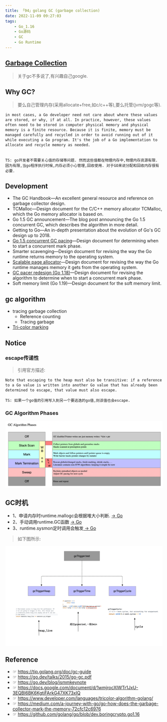```yaml
---
title: 「94」golang GC (garbage collection)
date: 2022-11-09 09:27:03
tags:
    - Go_1.16
    - Go源码
    - GC
    - Go Runtime
---
```

## [Garbage Collection](https://en.wikipedia.org/wiki/Garbage_collection_(computer_science))

>关于gc不多说了,有兴趣自己google.

## Why GC?

>要么自己管理内存(采用allocate+free,如c/c++等),要么托管(jvm/gogc等).


```
in most cases, a Go developer need not care about where these values are stored, or why, if at all. In practice, however, these values often need to be stored in computer physical memory and physical memory is a finite resource. Because it is finite, memory must be managed carefully and recycled in order to avoid running out of it while executing a Go program. It's the job of a Go implementation to allocate and recycle memory as needed.


TS: go开发者不需要关心值的存储等问题. 然而这些值都在物理内存中,物理内存资源有限. 因为有限,当go程序执行时候,内存必须小心管理,回收使用. 对于GO来说分配和回收内存很有必要.
```
## Development

* The GC Handbook—An excellent general resource and reference on garbage collector design.
* TCMalloc—Design document for the C/C++ memory allocator TCMalloc, which the Go memory allocator is based on.
* Go 1.5 GC announcement—The blog post announcing the Go 1.5 concurrent GC, which describes the algorithm in more detail.
* Getting to Go—An in-depth presentation about the evolution of Go's GC design up to 2018.
* [Go 1.5 concurrent GC pacing](https://docs.google.com/document/d/1wmjrocXIWTr1JxU-3EQBI6BK6KgtiFArkG47XK73xIQ/edit)—Design document for determining when to start a concurrent mark phase.
* Smarter scavenging—Design document for revising the way the Go runtime returns memory to the operating system.
* [Scalable page allocator](https://github.com/golang/go/issues/35112)—Design document for revising the way the Go runtime manages memory it gets from the operating system.
* [GC pacer redesign (Go 1.18)](https://github.com/golang/go/issues/44167)—Design document for revising the algorithm to determine when to start a concurrent mark phase.
* Soft memory limit (Go 1.19)—Design document for the soft memory limit.

## gc algorithm

* tracing garbage collection
  * Reference counting
  * Tracing garbage
* [Tri-color marking](https://medium.com/a-journey-with-go/go-how-does-the-garbage-collector-mark-the-memory-72cfc12c6976)

<!--more-->
## Notice

### escape传递性

>引用官方描述:

```
Note that escaping to the heap must also be transitive: if a reference to a Go value is written into another Go value that has already been determined to escape, that value must also escape.

TS: 如果一个go值的引用写入到另一个要逃逸的go值,则该值也会escape.
```
### GC Algorithm Phases

![](https://raw.githubusercontent.com/crab21/Images/master/2022/2022-11-13-16-31-58-95655579f243cdd264913aa51b74d0eb-20221113163157-69ab2f.png)

## GC时机

* 1、申请内存时runtime.mallogc会根据堆大小判断. [→ Go](https://github.com/golang/go/blob/dev.boringcrypto.go1.16/src/runtime/malloc.go#L911)
* 2、手动调用runtime.GC函数 [ → Go](https://github.com/golang/go/blob/dev.boringcrypto.go1.16/src/runtime/mgc.go#L1126)
* 3、runtime.sysmon定时调用会触发[ → Go](https://github.com/golang/go/blob/dev.boringcrypto.go1.16/src/runtime/proc.go#L5285)


>如下图所示:

![](https://raw.githubusercontent.com/crab21/Images/master/2022/2022-11-13-16-26-46-f8b135b8f8ef76ea3942c8c395fe14c2-20221113162645-2ad461.png)

## Reference

* ☞ https://tip.golang.org/doc/gc-guide
* ☞ https://go.dev/talks/2015/go-gc.pdf
* ☞ https://go.dev/blog/ismmkeynote
* ☞ https://docs.google.com/document/d/1wmjrocXIWTr1JxU-3EQBI6BK6KgtiFArkG47XK73xIQ
* ☞ https://www.developer.com/languages/tricolor-algorithm-golang/
* ☞ https://medium.com/a-journey-with-go/go-how-does-the-garbage-collector-mark-the-memory-72cfc12c6976
* ☞ https://github.com/golang/go/blob/dev.boringcrypto.go1.16
